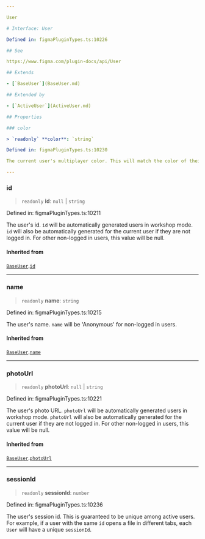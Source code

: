 ```yaml
---

User

# Interface: User

Defined in: figmaPluginTypes.ts:10226

## See

https://www.figma.com/plugin-docs/api/User

## Extends

- [`BaseUser`](BaseUser.md)

## Extended by

- [`ActiveUser`](ActiveUser.md)

## Properties

### color

> `readonly` **color**: `string`

Defined in: figmaPluginTypes.ts:10230

The current user's multiplayer color. This will match the color of their dot stamps and cursor.

---
```


### id

> `readonly` **id**: `null` \| `string`

Defined in: figmaPluginTypes.ts:10211

The user's id. `id` will be automatically generated users in workshop mode.
`id` will also be automatically generated for the current user if they are not logged in.
For other non-logged in users, this value will be null.

#### Inherited from

[`BaseUser`](BaseUser.md).[`id`](BaseUser.md#id)

---

### name

> `readonly` **name**: `string`

Defined in: figmaPluginTypes.ts:10215

The user's name. `name` will be 'Anonymous' for non-logged in users.

#### Inherited from

[`BaseUser`](BaseUser.md).[`name`](BaseUser.md#name)

---

### photoUrl

> `readonly` **photoUrl**: `null` \| `string`

Defined in: figmaPluginTypes.ts:10221

The user's photo URL. `photoUrl` will be automatically generated users in workshop mode.
`photoUrl` will also be automatically generated for the current user if they are not logged in.
For other non-logged in users, this value will be null.

#### Inherited from

[`BaseUser`](BaseUser.md).[`photoUrl`](BaseUser.md#photourl)

---

### sessionId

> `readonly` **sessionId**: `number`

Defined in: figmaPluginTypes.ts:10236

The user's session id. This is guaranteed to be unique among active users.
For example, if a user with the same `id` opens a file in different tabs,
each `User` will have a unique `sessionId`.
